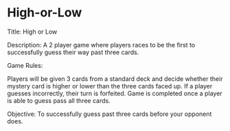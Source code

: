 # High-or-Low 


Title: High or Low

Description:
A 2 player game where players races to be the first to successfully guess their way past three cards.

Game Rules:

Players will be given 3 cards from a standard deck and decide whether their mystery card is higher or lower than the three cards faced up. If a player guesses incorrectly, their turn is forfeited. Game is completed once a player is able to guess pass all three cards.

Objective:
To successfully guess past three cards before your opponent does.

